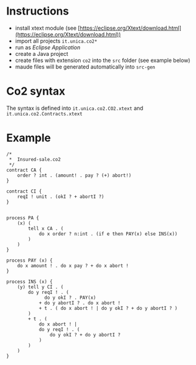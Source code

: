 # Instructions #
* install xtext module (see [https://eclipse.org/Xtext/download.html](https://eclipse.org/Xtext/download.html))
* import all projects `it.unica.co2*`
* run as *Eclipse Application*
* create a Java project
* create files with extension `co2` into the `src` folder (see example below)
* maude files will be generated automatically into `src-gen`

# Co2 syntax #
The syntax is defined into `it.unica.co2.CO2.xtext` and `it.unica.co2.Contracts.xtext`

# Example #
```
/*
 *  Insured-sale.co2
 */
contract CA {
	order ? int . (amount! . pay ? (+) abort!)
}

contract CI {
	reqI ! unit . (okI ? + abortI ?)
}


process PA {
	(x) (
		tell x CA . (
			do x order ? n:int . (if e then PAY(x) else INS(x))
		) 
	)
}

process PAY (x) {
    do x amount ! . do x pay ? + do x abort !
}
   
process INS (x) {
	(y) tell y CI . (
        do y reqI ! . ( 
              do y okI ? . PAY(x)
            + do y abortI ? . do x abort !
            + t . ( do x abort ! | do y okI ? + do y abortI ? ) 
        )
        + t . (
        	do x abort ! | 
			do y reqI ! . (
				do y okI ? + do y abortI ?
			)
        ) 
    )
}
```
